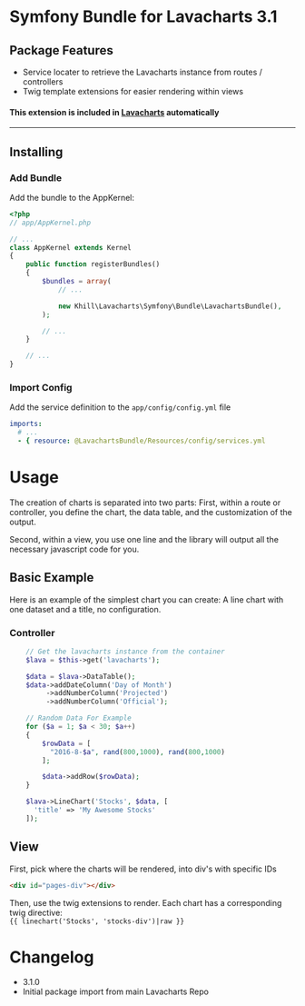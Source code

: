 # Symfony Bundle for Lavacharts 3.1

## Package Features
- Service locater to retrieve the Lavacharts instance from routes / controllers
- Twig template extensions for easier rendering within views

#### This extension is included in [Lavacharts](https://github.com/kevinkhill/lavacharts) automatically

---

## Installing

### Add Bundle
Add the bundle to the AppKernel:
```php
<?php
// app/AppKernel.php

// ...
class AppKernel extends Kernel
{
    public function registerBundles()
    {
        $bundles = array(
            // ...

            new Khill\Lavacharts\Symfony\Bundle\LavachartsBundle(),
        );

        // ...
    }

    // ...
}
```

### Import Config
Add the service definition to the ```app/config/config.yml``` file
```yaml
imports:
  # ...
  - { resource: @LavachartsBundle/Resources/config/services.yml
```



# Usage
The creation of charts is separated into two parts:
First, within a route or controller, you define the chart, the data table, and the customization of the output.

Second, within a view, you use one line and the library will output all the necessary javascript code for you.

## Basic Example
Here is an example of the simplest chart you can create: A line chart with one dataset and a title, no configuration.

### Controller
```php
    // Get the lavacharts instance from the container
    $lava = $this->get('lavacharts');

    $data = $lava->DataTable();
    $data->addDateColumn('Day of Month')
         ->addNumberColumn('Projected')
         ->addNumberColumn('Official');

    // Random Data For Example
    for ($a = 1; $a < 30; $a++)
    {
        $rowData = [
          "2016-8-$a", rand(800,1000), rand(800,1000)
        ];

        $data->addRow($rowData);
    }

    $lava->LineChart('Stocks', $data, [
      'title' => 'My Awesome Stocks'
    ]);
```

## View
First, pick where the charts will be rendered, into div's with specific IDs
```html
<div id="pages-div"></div>
```

Then, use the twig extensions to render. Each chart has a corresponding twig directive:  
```{{ linechart('Stocks', 'stocks-div')|raw }}```


# Changelog
 - 3.1.0
  - Initial package import from main Lavacharts Repo
